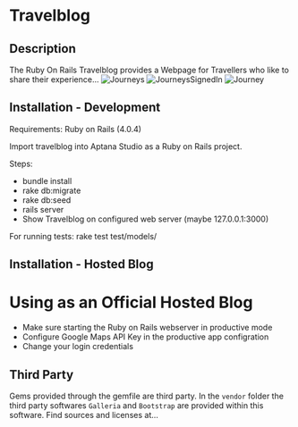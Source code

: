 Travelblog
==========

Description
-----------

The Ruby On Rails Travelblog provides a Webpage for Travellers who like to share their experience...
![Journeys](https://raw.github.com/rebeccan/travelblog/master/preview/1JourneysIndex.png)
![JourneysSignedIn](https://raw.github.com/rebeccan/travelblog/master/preview/2JourneysIndexSignedIn.png)
![Journey](https://raw.github.com/rebeccan/travelblog/master/preview/3JourneyShow.png)

Installation - Development
--------------------------

Requirements: Ruby on Rails (4.0.4)

Import travelblog into Aptana Studio as a Ruby on Rails project.

Steps:
- bundle install
- rake db:migrate
- rake db:seed
- rails server
- Show Travelblog on configured web server (maybe 127.0.0.1:3000)

For running tests: rake test test/models/


Installation - Hosted Blog
--------------------------
# Using as an Official Hosted Blog
- Make sure starting the Ruby on Rails webserver in productive mode
- Configure Google Maps API Key in the productive app configration
- Change your login credentials


Third Party
-----------

Gems provided through the gemfile are third party.
In the ``vendor`` folder the third party softwares ``Galleria`` and ``Bootstrap`` are provided within this software. Find sources and licenses at...
